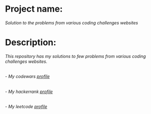 # Project name: 
###### Solution to the problems from various coding challenges websites
# Description: 
###### This repository has my solutions to few problems from various coding challenges websites. 
###### - My codewars [profile](https://www.codewars.com/users/vizeit)
###### - My hackerrank [profile](https://www.hackerrank.com/vizeit)
###### - My leetcode [profile](https://www.leetcode.com/vizeit)
